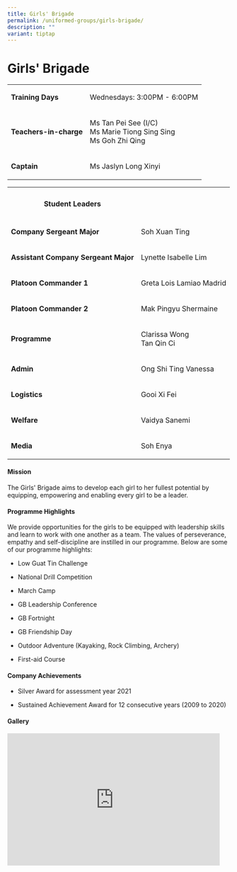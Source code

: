```yaml
---
title: Girls' Brigade
permalink: /uniformed-groups/girls-brigade/
description: ""
variant: tiptap
---
```

<h1>Girls' Brigade</h1>
<table style="minWidth: 50px">
<colgroup>
<col>
<col>
</colgroup>
<tbody>
<tr>
<td rowspan="1" colspan="1">
<p><strong>Training Days</strong>
</p>
</td>
<td rowspan="1" colspan="1">
<p>Wednesdays: 3:00PM - 6:00PM</p>
</td>
</tr>
<tr>
<td rowspan="1" colspan="1">
<p><strong>Teachers-in-charge</strong>
</p>
</td>
<td rowspan="1" colspan="1">
<p>Ms Tan Pei See (I/C)
<br>Ms Marie Tiong Sing Sing
<br>Ms Goh Zhi Qing</p>
</td>
</tr>
<tr>
<td rowspan="1" colspan="1">
<p><strong>Captain</strong>
</p>
</td>
<td rowspan="1" colspan="1">
<p>Ms Jaslyn Long Xinyi</p>
</td>
</tr>
</tbody>
</table>
<table style="minWidth: 50px">
<colgroup>
<col>
<col>
</colgroup>
<tbody>
<tr>
<th rowspan="1" colspan="1">
<h4>Student Leaders</h4>
</th>
<th rowspan="1" colspan="1">
<p></p>
</th>
</tr>
<tr>
<td rowspan="1" colspan="1">
<p><strong>Company Sergeant Major</strong>
</p>
</td>
<td rowspan="1" colspan="1">
<p>Soh Xuan Ting</p>
</td>
</tr>
<tr>
<td rowspan="1" colspan="1">
<p><strong>Assistant Company Sergeant Major</strong>
</p>
</td>
<td rowspan="1" colspan="1">
<p>Lynette Isabelle Lim</p>
</td>
</tr>
<tr>
<td rowspan="1" colspan="1">
<p><strong>Platoon Commander 1</strong>
</p>
</td>
<td rowspan="1" colspan="1">
<p>Greta Lois Lamiao Madrid</p>
</td>
</tr>
<tr>
<td rowspan="1" colspan="1">
<p><strong>Platoon Commander 2</strong>
</p>
</td>
<td rowspan="1" colspan="1">
<p>Mak Pingyu Shermaine</p>
</td>
</tr>
<tr>
<td rowspan="1" colspan="1">
<p><strong>Programme</strong>
</p>
</td>
<td rowspan="1" colspan="1">
<p>Clarissa Wong
<br>Tan Qin Ci</p>
</td>
</tr>
<tr>
<td rowspan="1" colspan="1">
<p><strong>Admin</strong>
</p>
</td>
<td rowspan="1" colspan="1">
<p>Ong Shi Ting Vanessa</p>
</td>
</tr>
<tr>
<td rowspan="1" colspan="1">
<p><strong>Logistics</strong>
</p>
</td>
<td rowspan="1" colspan="1">
<p>Gooi Xi Fei</p>
</td>
</tr>
<tr>
<td rowspan="1" colspan="1">
<p><strong>Welfare</strong>
</p>
</td>
<td rowspan="1" colspan="1">
<p>Vaidya Sanemi</p>
</td>
</tr>
<tr>
<td rowspan="1" colspan="1">
<p><strong>Media</strong>
</p>
</td>
<td rowspan="1" colspan="1">
<p>Soh Enya</p>
</td>
</tr>
</tbody>
</table>
<h4>Mission</h4>
<p>The Girls' Brigade aims to develop each girl to her fullest potential
by equipping, empowering and enabling every girl to be a leader.</p>
<h4>Programme Highlights</h4>
<p>We provide opportunities for the girls to be equipped with leadership
skills and learn to work with one another as a team. The values of perseverance,
empathy and self-discipline are instilled in our programme. Below are some
of our programme highlights:</p>
<ul data-tight="true" class="tight">
<li>
<p>Low Guat Tin Challenge</p>
</li>
<li>
<p>National Drill Competition</p>
</li>
<li>
<p>March Camp</p>
</li>
<li>
<p>GB Leadership Conference</p>
</li>
<li>
<p>GB Fortnight</p>
</li>
<li>
<p>GB Friendship Day</p>
</li>
<li>
<p>Outdoor Adventure (Kayaking, Rock Climbing, Archery)</p>
</li>
<li>
<p>First-aid Course</p>
</li>
</ul>
<h4>Company Achievements</h4>
<ul data-tight="true" class="tight">
<li>
<p>Silver Award for assessment year 2021</p>
</li>
<li>
<p>Sustained Achievement Award for 12 consecutive years (2009 to 2020)</p>
</li>
</ul>
<h4>Gallery</h4>
<div class="iframe-wrapper">
<iframe height="299" width="480" allowfullscreen="true" frameborder="0" src="https://docs.google.com/presentation/d/e/2PACX-1vTrAYui8a091md2teREX51kNX8L3Ik0uP_awKSM72jZsnXZy8SeBW_p5S-8JnP4sdJXzHoJ9O5fC4Fe/embed?start=true&amp;loop=true&amp;delayms=3000"></iframe>
</div>
<p></p>